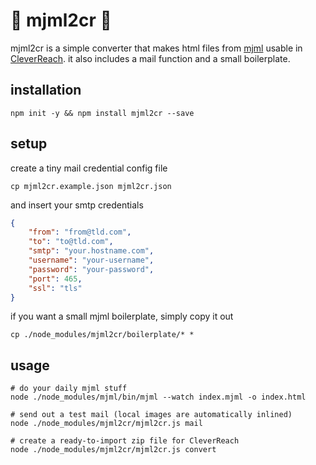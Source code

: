 # 🌈 mjml2cr 🌈

mjml2cr is a simple converter that makes html files from [mjml](https://mjml.io) usable in [CleverReach](https://www.cleverreach.com/en/).
it also includes a mail function and a small boilerplate.

## installation

```
npm init -y && npm install mjml2cr --save
```

## setup

create a tiny mail credential config file
```
cp mjml2cr.example.json mjml2cr.json
```
and insert your smtp credentials
```json
{
    "from": "from@tld.com",
    "to": "to@tld.com",
    "smtp": "your.hostname.com",
    "username": "your-username",
    "password": "your-password",
    "port": 465,
    "ssl": "tls"
}
```

if you want a small mjml boilerplate, simply copy it out
```
cp ./node_modules/mjml2cr/boilerplate/* *
```

## usage

```
# do your daily mjml stuff
node ./node_modules/mjml/bin/mjml --watch index.mjml -o index.html

# send out a test mail (local images are automatically inlined)
node ./node_modules/mjml2cr/mjml2cr.js mail

# create a ready-to-import zip file for CleverReach
node ./node_modules/mjml2cr/mjml2cr.js convert
```